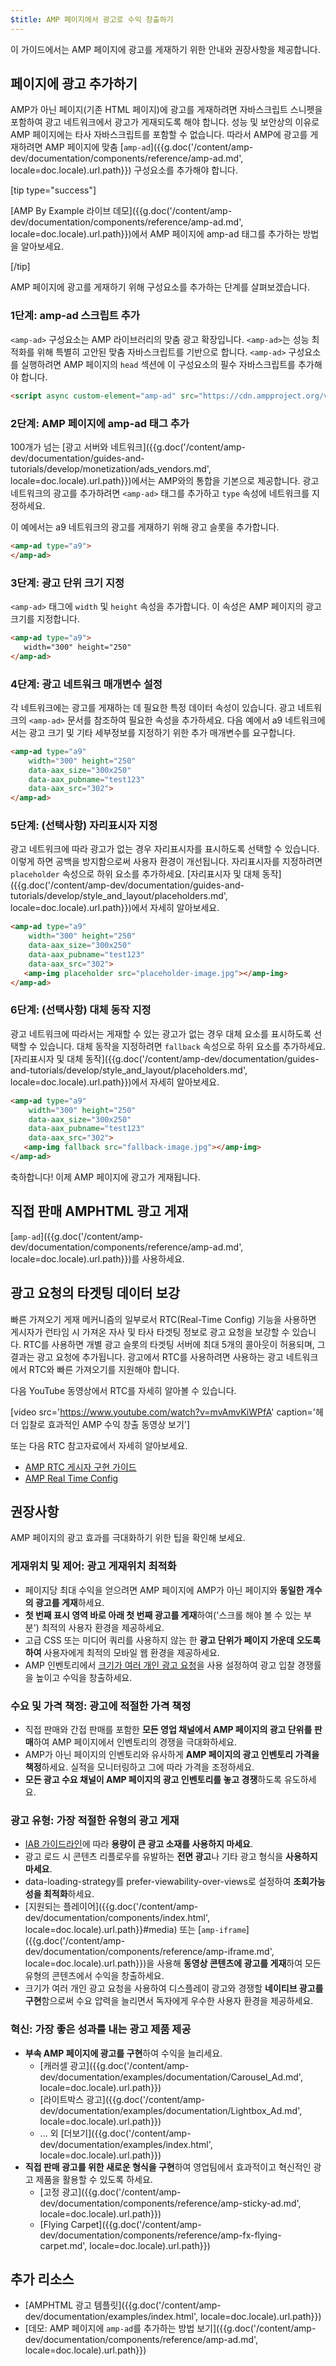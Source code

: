 ```yaml
---
$title: AMP 페이지에서 광고로 수익 창출하기
---
```


이 가이드에서는 AMP 페이지에 광고를 게재하기 위한 안내와 권장사항을 제공합니다.

## 페이지에 광고 추가하기

AMP가 아닌 페이지(기존 HTML 페이지)에 광고를 게재하려면 자바스크립트 스니펫을 포함하여 광고 네트워크에서 광고가 게재되도록 해야 합니다.  성능 및 보안상의 이유로 AMP 페이지에는 타사 자바스크립트를 포함할 수 없습니다.  따라서 AMP에 광고를 게재하려면 AMP 페이지에 맞춤 [`amp-ad`]({{g.doc('/content/amp-dev/documentation/components/reference/amp-ad.md', locale=doc.locale).url.path}}) 구성요소를 추가해야 합니다.

[tip type="success"]

[AMP By Example 라이브 데모]({{g.doc('/content/amp-dev/documentation/components/reference/amp-ad.md', locale=doc.locale).url.path}})에서 AMP 페이지에 amp-ad 태그를 추가하는 방법을 알아보세요.

[/tip]

AMP 페이지에 광고를 게재하기 위해 구성요소를 추가하는 단계를 살펴보겠습니다.

### 1단계: amp-ad 스크립트 추가

`<amp-ad>` 구성요소는 AMP 라이브러리의 맞춤 광고 확장입니다. `<amp-ad>`는 성능 최적화를 위해 특별히 고안된 맞춤 자바스크립트를 기반으로 합니다. `<amp-ad>` 구성요소를 실행하려면 AMP 페이지의 `head` 섹션에 이 구성요소의 필수 자바스크립트를 추가해야 합니다.

```html
<script async custom-element="amp-ad" src="https://cdn.ampproject.org/v0/amp-ad-0.1.js"></script>
```

### 2단계: AMP 페이지에 amp-ad 태그 추가

100개가 넘는 [광고 서버와 네트워크]({{g.doc('/content/amp-dev/documentation/guides-and-tutorials/develop/monetization/ads_vendors.md', locale=doc.locale).url.path}})에서는 AMP와의 통합을 기본으로 제공합니다.  광고 네트워크의 광고를 추가하려면 `<amp-ad>` 태그를 추가하고 `type` 속성에 네트워크를 지정하세요.

이 예에서는 a9 네트워크의 광고를 게재하기 위해 광고 슬롯을 추가합니다.

```html
<amp-ad type="a9">
</amp-ad>
```

### 3단계: 광고 단위 크기 지정

`<amp-ad>` 태그에 `width` 및 `height` 속성을 추가합니다.  이 속성은 AMP 페이지의 광고 크기를 지정합니다.

```html hl_lines="2"
<amp-ad type="a9">
   width="300" height="250"
</amp-ad>
```

### 4단계: 광고 네트워크 매개변수 설정

각 네트워크에는 광고를 게재하는 데 필요한 특정 데이터 속성이 있습니다.  광고 네트워크의 `<amp-ad>` 문서를 참조하여 필요한 속성을 추가하세요. 다음 예에서 a9 네트워크에서는 광고 크기 및 기타 세부정보를 지정하기 위한 추가 매개변수를 요구합니다.

```html hl_lines="3 4 5"
<amp-ad type="a9"
    width="300" height="250"
    data-aax_size="300x250"
    data-aax_pubname="test123"
    data-aax_src="302">
</amp-ad>
```

### 5단계: (선택사항) 자리표시자 지정

광고 네트워크에 따라 광고가 없는 경우 자리표시자를 표시하도록 선택할 수 있습니다. 이렇게 하면 공백을 방지함으로써 사용자 환경이 개선됩니다.  자리표시자를 지정하려면 `placeholder` 속성으로 하위 요소를 추가하세요. [자리표시자 및 대체 동작]({{g.doc('/content/amp-dev/documentation/guides-and-tutorials/develop/style_and_layout/placeholders.md', locale=doc.locale).url.path}})에서 자세히 알아보세요.

```html hl_lines="6"
<amp-ad type="a9"
    width="300" height="250"
    data-aax_size="300x250"
    data-aax_pubname="test123"
    data-aax_src="302">
   <amp-img placeholder src="placeholder-image.jpg"></amp-img>
</amp-ad>
```

### 6단계: (선택사항) 대체 동작 지정

광고 네트워크에 따라서는 게재할 수 있는 광고가 없는 경우 대체 요소를 표시하도록 선택할 수 있습니다. 대체 동작을 지정하려면 `fallback` 속성으로 하위 요소를 추가하세요. [자리표시자 및 대체 동작]({{g.doc('/content/amp-dev/documentation/guides-and-tutorials/develop/style_and_layout/placeholders.md', locale=doc.locale).url.path}})에서 자세히 알아보세요.

```html hl_lines="6"
<amp-ad type="a9"
    width="300" height="250"
    data-aax_size="300x250"
    data-aax_pubname="test123"
    data-aax_src="302">
   <amp-img fallback src="fallback-image.jpg"></amp-img>
</amp-ad>
```

축하합니다! 이제 AMP 페이지에 광고가 게재됩니다.

## 직접 판매 AMPHTML 광고 게재

[`amp-ad`]({{g.doc('/content/amp-dev/documentation/components/reference/amp-ad.md', locale=doc.locale).url.path}})를 사용하세요.

## 광고 요청의 타겟팅 데이터 보강

빠른 가져오기 게재 메커니즘의 일부로서 RTC(Real-Time Config) 기능을 사용하면 게시자가 런타임 시 가져온 자사 및 타사 타겟팅 정보로 광고 요청을 보강할 수 있습니다. RTC를 사용하면 개별 광고 슬롯의 타겟팅 서버에 최대 5개의 콜아웃이 허용되며, 그 결과는 광고 요청에 추가됩니다.  광고에서 RTC를 사용하려면 사용하는 광고 네트워크에서 RTC와 빠른 가져오기를 지원해야 합니다.

다음 YouTube 동영상에서 RTC를 자세히 알아볼 수 있습니다.

[video src='https://www.youtube.com/watch?v=mvAmvKiWPfA' caption='헤더 입찰로 효과적인 AMP 수익 창출 동영상 보기']

또는 다음 RTC 참고자료에서 자세히 알아보세요.

*   [AMP RTC 게시자 구현 가이드](https://github.com/ampproject/amphtml/blob/master/extensions/amp-a4a/rtc-publisher-implementation-guide.md)
*   [AMP Real Time Config](https://github.com/ampproject/amphtml/blob/master/extensions/amp-a4a/rtc-documentation.md)

## 권장사항

AMP 페이지의 광고 효과를 극대화하기 위한 팁을 확인해 보세요.

### 게재위치 및 제어: 광고 게재위치 최적화

*   페이지당 최대 수익을 얻으려면 AMP 페이지에 AMP가 아닌 페이지와 **동일한 개수의 광고를 게재**하세요.
*   **첫 번째 표시 영역 바로 아래 첫 번째 광고를 게재**하여('스크롤 해야 볼 수 있는 부분') 최적의 사용자 환경을 제공하세요.
*   고급 CSS 또는 미디어 쿼리를 사용하지 않는 한 **광고 단위가 페이지 가운데 오도록 하여** 사용자에게 최적의 모바일 웹 환경을 제공하세요.
*   AMP 인벤토리에서 [크기가 여러 개인 광고 요청](https://github.com/ampproject/amphtml/blob/master/ads/README.md#support-for-multi-size-ad-requests)을 사용 설정하여 광고 입찰 경쟁률을 높이고 수익을 창출하세요.

### 수요 및 가격 책정: 광고에 적절한 가격 책정

*   직접 판매와 간접 판매를 포함한 **모든 영업 채널에서 AMP 페이지의 광고 단위를 판매**하여 AMP 페이지에서 인벤토리의 경쟁을 극대화하세요.
*   AMP가 아닌 페이지의 인벤토리와 유사하게 **AMP 페이지의 광고 인벤토리 가격을 책정**하세요. 실적을 모니터링하고 그에 따라 가격을 조정하세요.
*   **모든 광고 수요 채널이 AMP 페이지의 광고 인벤토리를 놓고 경쟁**하도록 유도하세요.

### 광고 유형: 가장 적절한 유형의 광고 게재

*   [IAB 가이드라인](http://www.iab.com/wp-content/uploads/2015/11/IAB_Display_Mobile_Creative_Guidelines_HTML5_2015.pdf)에 따라 **용량이 큰 광고 소재를 사용하지 마세요**.
*   광고 로드 시 콘텐츠 리플로우를 유발하는 **전면 광고**나 기타 광고 형식을 **사용하지 마세요**.
*   data-loading-strategy를 prefer-viewability-over-views로 설정하여 **조회가능성을 최적화**하세요.
*   [지원되는 플레이어]({{g.doc('/content/amp-dev/documentation/components/index.html', locale=doc.locale).url.path}}#media) 또는 [`amp-iframe`]({{g.doc('/content/amp-dev/documentation/components/reference/amp-iframe.md', locale=doc.locale).url.path}})을 사용해 **동영상 콘텐츠에 광고를 게재**하여 모든 유형의 콘텐츠에서 수익을 창출하세요.
*   크기가 여러 개인 광고 요청을 사용하여 디스플레이 광고와 경쟁할 **네이티브 광고를 구현**함으로써 수요 압력을 늘리면서 독자에게 우수한 사용자 환경을 제공하세요.

### 혁신: 가장 좋은 성과를 내는 광고 제품 제공

*   **부속 AMP 페이지에 광고를 구현**하여 수익을 늘리세요.
    *   [캐러셀 광고]({{g.doc('/content/amp-dev/documentation/examples/documentation/Carousel_Ad.md', locale=doc.locale).url.path}})
    *   [라이트박스 광고]({{g.doc('/content/amp-dev/documentation/examples/documentation/Lightbox_Ad.md', locale=doc.locale).url.path}})
    *   ... 외 [더보기]({{g.doc('/content/amp-dev/documentation/examples/index.html', locale=doc.locale).url.path}})
*   **직접 판매 광고를 위한 새로운 형식을 구현**하여 영업팀에서 효과적이고 혁신적인 광고 제품을 활용할 수 있도록 하세요.
    *   [고정 광고]({{g.doc('/content/amp-dev/documentation/components/reference/amp-sticky-ad.md', locale=doc.locale).url.path}})
    *   [Flying Carpet]({{g.doc('/content/amp-dev/documentation/components/reference/amp-fx-flying-carpet.md', locale=doc.locale).url.path}})

## 추가 리소스

*   [AMPHTML 광고 템플릿]({{g.doc('/content/amp-dev/documentation/examples/index.html', locale=doc.locale).url.path}})
*   [데모: AMP 페이지에 `amp-ad`를 추가하는 방법 보기]({{g.doc('/content/amp-dev/documentation/components/reference/amp-ad.md', locale=doc.locale).url.path}})
